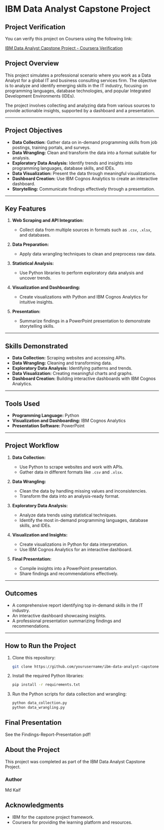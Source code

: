# IBM Data Analyst Capstone Project

## Project Verification
You can verify this project on Coursera using the following link:

[IBM Data Analyst Capstone Project - Coursera Verification](<https://www.coursera.org/account/accomplishments/verify/P20TTSIQ5836>)

## Project Overview

This project simulates a professional scenario where you work as a Data Analyst for a global IT and business consulting services firm. The objective is to analyze and identify emerging skills in the IT industry, focusing on programming languages, database technologies, and popular Integrated Development Environments (IDEs). 

The project involves collecting and analyzing data from various sources to provide actionable insights, supported by a dashboard and a presentation.

---

## Project Objectives

- **Data Collection:** Gather data on in-demand programming skills from job postings, training portals, and surveys.
- **Data Wrangling:** Clean and transform the data into a format suitable for analysis.
- **Exploratory Data Analysis:** Identify trends and insights into programming languages, database skills, and IDEs.
- **Data Visualization:** Present the data through meaningful visualizations.
- **Dashboard Creation:** Use IBM Cognos Analytics to create an interactive dashboard.
- **Storytelling:** Communicate findings effectively through a presentation.

---

## Key Features

1. **Web Scraping and API Integration:**
   - Collect data from multiple sources in formats such as `.csv`, `.xlsx`, and databases.

2. **Data Preparation:**
   - Apply data wrangling techniques to clean and preprocess raw data.

3. **Statistical Analysis:**
   - Use Python libraries to perform exploratory data analysis and uncover trends.

4. **Visualization and Dashboarding:**
   - Create visualizations with Python and IBM Cognos Analytics for intuitive insights.

5. **Presentation:**
   - Summarize findings in a PowerPoint presentation to demonstrate storytelling skills.

---

## Skills Demonstrated

- **Data Collection:** Scraping websites and accessing APIs.
- **Data Wrangling:** Cleaning and transforming data.
- **Exploratory Data Analysis:** Identifying patterns and trends.
- **Data Visualization:** Creating meaningful charts and graphs.
- **Dashboard Creation:** Building interactive dashboards with IBM Cognos Analytics.

---

## Tools Used

- **Programming Language:** Python
- **Visualization and Dashboarding:** IBM Cognos Analytics
- **Presentation Software:** PowerPoint

---

## Project Workflow

1. **Data Collection:**
   - Use Python to scrape websites and work with APIs.
   - Gather data in different formats like `.csv` and `.xlsx`.

2. **Data Wrangling:**
   - Clean the data by handling missing values and inconsistencies.
   - Transform the data into an analysis-ready format.

3. **Exploratory Data Analysis:**
   - Analyze data trends using statistical techniques.
   - Identify the most in-demand programming languages, database skills, and IDEs.

4. **Visualization and Insights:**
   - Create visualizations in Python for data interpretation.
   - Use IBM Cognos Analytics for an interactive dashboard.

5. **Final Presentation:**
   - Compile insights into a PowerPoint presentation.
   - Share findings and recommendations effectively.

---

## Outcomes

- A comprehensive report identifying top in-demand skills in the IT industry.
- An interactive dashboard showcasing insights.
- A professional presentation summarizing findings and recommendations.

---

## How to Run the Project

1. Clone this repository:
   ```bash
   git clone https://github.com/yourusername/ibm-data-analyst-capstone.git

2. Install the required Python libraries:
   ```bash
   pip install -r requirements.txt

3. Run the Python scripts for data collection and wrangling:
   ```bash
   python data_collection.py
   python data_wrangling.py

## Final Presentation
   See the Findings-Report-Presentation pdf!

## About the Project

This project was completed as part of the IBM Data Analyst Capstone Project.

### Author

Md Kaif

## Acknowledgments
- IBM for the capstone project framework.
- Coursera for providing the learning platform and resources.
